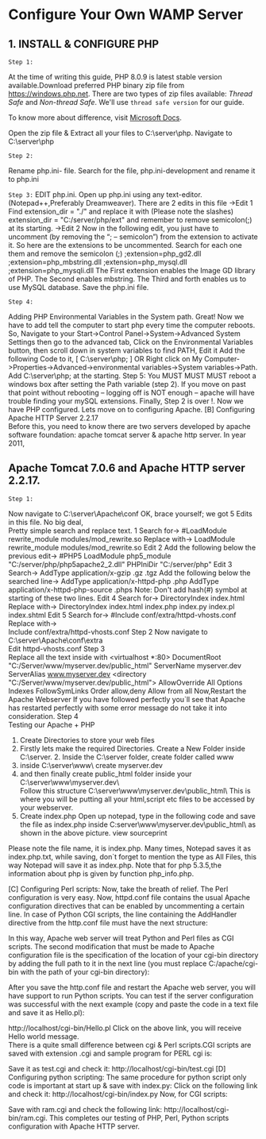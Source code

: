 # Configure Your Own WAMP Server

## 1. INSTALL & CONFIGURE PHP

`Step 1:`

At the time of writing this guide, PHP 8.0.9 is latest stable version available.Download preferred PHP binary zip file from https://windows.php.net. There are two types of zip files available: *Thread Safe* and *Non-thread Safe*. We'll use `thread safe version` for our guide. 

To know more about difference, visit [Microsoft Docs](https://docs.microsoft.com/en-us/iis/application-frameworks/install-and-configure-php-on-iis/install-and-configure-php).

Open the zip file & Extract all your files to C:\server\php. Navigate to C:\server\php 

`Step 2:`

Rename php.ini- file. Search for the file, php.ini-development and rename it to php.ini 

`Step 3:`
EDIT php.ini. Open up php.ini using any text-editor.(Notepad++,Preferably Dreamweaver).  There are 2 edits in this file 
->Edit 1 
Find extension_dir = "./" and replace it with (Please note the slashes) 
extension_dir = "C:/server/php/ext" and remember to remove semicolon(;) at its starting. ->Edit 2 
Now in the following edit, you just have to uncomment (by removing the “; – semicolon”) from the extension to activate it. So here are the extensions to be uncommented. Search for each one them and remove the semicolon (;) 
;extension=php_gd2.dll 
;extension=php_mbstring.dll 
;extension=php_mysql.dll 
;extension=php_mysqli.dll 
The First extension enables the Image GD library of PHP. The Second enables mbstring. The Third and forth enables us to use MySQL database. 
Save the php.ini file. 

`Step 4:`

Adding PHP Environmental Variables in the System path. 
Great! Now we have to add tell the computer to start php every time the computer reboots.
 So, Navigate to your Start->Control Panel->System->Advanced System Settings then go to the advanced tab, Click on the Environmental Variables button, then scroll down in system variables to find PATH, Edit it Add the following Code to it, [ C:\server\php; ] 
 OR 
 Right click on My Computer->Properties->Advanced->environmental variables->System variables->Path. Add C:\server\php; at the starting. 
Step 5: 
 You MUST MUST MUST reboot a windows box after setting the Path variable (step 2). If you move on past that point without rebooting – logging off is NOT enough – apache will have trouble finding your mySQL extensions. 
Finally, Step 2 is over !. Now we have PHP configured. Lets move on to configuring Apache.  [B] Configuring Apache HTTP Server 2.2.17  
 Before this, you need to know there are two servers developed by apache software foundation: apache tomcat server & apache http server. In year 2011,

## Apache Tomcat 7.0.6 and Apache HTTP server 2.2.17. 

`Step 1:`

Now navigate to C:\server\Apache\conf 
 OK, brace yourself; we got 5 Edits in this file. No big deal,  
Pretty simple search and replace text. 
 1 
 Search for-> 
 #LoadModule rewrite_module modules/mod_rewrite.so 
 Replace with-> 
 LoadModule rewrite_module modules/mod_rewrite.so 
 Edit 2 
 Add the following below the previous edit-> 
 #PHP5 
 LoadModule php5_module "C:/server/php/php5apache2_2.dll" 
 PHPIniDir "C:/server/php"
Edit 3 
 Search-> 
 AddType application/x-gzip .gz .tgz 
 Add the following below the searched line-> 
 AddType application/x-httpd-php .php 
 AddType application/x-httpd-php-source .phps 
 Note: Don't add hash(#) symbol at starting of these two lines.  Edit 4 
 Search for-> 
 DirectoryIndex index.html 
 Replace with-> 
 DirectoryIndex index.html index.php index.py index.pl index.shtml  Edit 5 
 Search for-> 
 #Include conf/extra/httpd-vhosts.conf 
Replace with->  
 Include conf/extra/httpd-vhosts.conf 
 Step 2 
 Now navigate to C:\server\Apache\conf\extra  
 Edit httpd-vhosts.conf 
 Step 3  
 Replace all the text inside with 
 <virtualhost *:80> 
 DocumentRoot "C:/Server/www/myserver.dev/public_html"  ServerName myserver.dev 
 ServerAlias www.myserver.dev 
 <directory "C:/Server/www/myserver.dev/public_html">  AllowOverride All 
 Options Indexes FollowSymLinks 
 Order allow,deny 
 Allow from all 
 </directory>
 </virtualhost> 
 Now,Restart the Apache Webserver 
 If you have followed perfectly you`ll see that Apache has restarted perfectly with some error message do not take it into consideration. 
Step 4  
Testing our Apache + PHP 
 1. Create Directories to store your web files 
 1. Firstly lets make the required Directories. Create a New Folder inside C:\server.  2. Inside the C:\server folder, create folder called www 
 3. inside C:\server\www\ create myserver.dev 
 4. and then finally create public_html folder inside your C:\server\www\myserver.dev\  
 Follow this structure C:\server\www\myserver.dev\public_html\ 
 This is where you will be putting all your html,script etc files to be accessed by your webserver. 
 2. Create index.php 
 Open up notepad, type in the following code and save the file as index.php inside   C\:server\www\myserver.dev\public_html\ as shown in the above picture.  view sourceprint 

Please note the file name, it is index.php. Many times, Notepad saves it as index.php.txt, while saving, don`t forget to mention the type as All Files, this way Notepad will save it as index.php.  Note that for php 5.3.5,the information about php is given by function php_info.php.

[C] Configuring Perl scripts: 
Now, take the breath of relief. The Perl configuration is very easy. Now, httpd.conf file contains the usual Apache configuration directives that can be enabled by uncommenting a certain line. In case of Python CGI scripts, the line containing the AddHandler directive from the http.conf file must have the next structure:

  
In this way, Apache web server will treat Python and Perl files as CGI scripts. The second modification that must be made to Apache configuration file is the specification of the location of your cgi-bin directory by adding the full path to it in the next line (you must replace C:/apache/cgi-bin with the path of your cgi-bin directory): 

 After you save the http.conf file and restart the Apache web server, you will have support to run Python scripts. You can test if the server configuration was successful with the next example (copy and paste the code in a text file and save it as Hello.pl): 

http://localhost/cgi-bin/Hello.pl 
 Click on the above link, you will receive Hello world message.  
 There is a quite small difference between cgi & Perl scripts.CGI scripts are saved with extension .cgi and sample program for PERL cgi is: 

 Save it as test.cgi and check it: 
http://localhost/cgi-bin/test.cgi 
[D] Configuring python scripting: 
 The same procedure for python script only code is important at start up & save with index.py: 
 Click on the following link and check it:
http://localhost/cgi-bin/index.py 
Now, for CGI scripts: 

 Save with ram.cgi and check the following link: 
http://localhost/cgi-bin/ram.cgi. 
This completes our testing of PHP, Perl, Python scripts configuration with Apache HTTP server.   

